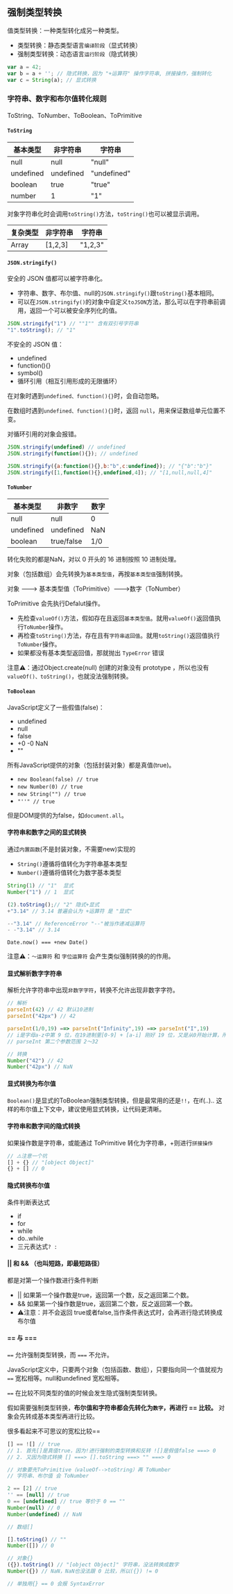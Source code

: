 ## 强制类型转换

值类型转换：一种类型转化成另一种类型。

- 类型转换：静态类型语言`编译阶段`（显式转换）
- 强制类型转换：动态语言`运行阶段`（隐式转换）

```js
var a = 42;
var b = a + ''; // 隐式转换，因为 "+运算符" 操作字符串, 拼接操作，强制转化
var c = String(a); // 显式转换
```

### 字符串、数字和布尔值转化规则

ToString、ToNumber、ToBoolean、ToPrimitive

#### `ToString`


| 基本类型  | 非字符串  |   字符串    |
| --------- | --------- | ----------- |
| null      | null      | "null"      |
| undefined | undefined | "undefined" |
| boolean   | true      | "true"      |
| number    | 1         | "1"         |

对象字符串化时会调用`toString()`方法，`toString()`也可以被显示调用。

| 复杂类型 | 非字符串 | 字符串  |
| -------- | -------- | ------- |
| Array    | [1,2,3]  | "1,2,3" |

#### `JSON.stringify()`

安全的 JSON 值都可以被字符串化。

- 字符串、数字、布尔值、null的`JSON.stringify()`跟`toString()`基本相同。
- 可以在`JSON.stringify()`的对象中自定义`toJSON`方法，那么可以在字符串前调用，返回一个可以被安全序列化的值。

```js
JSON.stringify("1") // ""1"" 含有双引号字符串
"1".toString(); // "1"
```

不安全的 JSON 值：

- undefined
- function(){}
- symbol()
- 循环引用（相互引用形成的无限循环）

在对象时遇到`undefined、function(){}`时，会自动忽略。

在数组时遇到`undefined、function(){}`时，返回 `null`，用来保证数组单元位置不变。

对循环引用的对象会报错。

```js
JSON.stringify(undefined) // undefined
JSON.stringify(function(){}); // undefined

JSON.stringify({a:function(){},b:"b",c:undefined}); // "{"b":"b"}"
JSON.stringify([1,function(){},undefined,4]); // "[1,null,null,4]"
```


#### `ToNumber`

| 基本类型  |   非数字   | 数字 |
| --------- | ---------- | ---- |
| null      | null       | 0    |
| undefined | undefined  | NaN  |
| boolean   | true/false | 1/0  |

转化失败的都是NaN，对以 0 开头的 16 进制按照 10 进制处理。

对象（包括数组）会先转换为`基本类型值`，再按`基本类型值`强制转换。

对象 ---> 基本类型值（ToPrimitive）--->数字（ToNumber）

ToPrimitive 会先执行Defalut操作。

- 先检查`valueOf()`方法，假如存在且返回`基本类型值`。就用`valueOf()`返回值执行`ToNumber`操作。
- 再检查`toString()`方法，存在且有`字符串返回值`。就用`toString()`返回值执行`ToNumber`操作。
- 如果都没有基本类型返回值，那就抛出 `TypeError` 错误

注意⚠️：通过Object.create(null) 创建的对象没有 prototype ，所以也没有`valueOf()、toString()`，也就没法强制转换。

#### `ToBoolean`

JavaScript定义了一些假值(false)：

- undefined
- null
- false
- +0 -0 NaN
- ""

所有JavaScript提供的对象（包括封装对象）都是真值(true)。

- `new Boolean(false) // true`
- `new Number(0) // true`
- `new String("") // true`
- `"''" // true`

但是DOM提供的为false，如`document.all`。


#### 字符串和数字之间的显式转换

通过`内置函数`(不是封装对象，不需要new)实现的

- `String()`遵循将值转化为字符串基本类型
- `Number()`遵循将值转化为数字基本类型

```js
String(1) // "1"  显式
Number("1") // 1  显式

(2).toString();// "2" 隐式+显式
+"3.14" // 3.14 普遍会认为 +运算符 是 "显式"

--"3.14" // ReferenceError "--"被当作递减运算符
- -"3.14" // 3.14
```

`Date.now() === +new Date()`

注意⚠️：`～运算符` 和 `字位运算符` 会产生类似强制转换的的作用。

#### 显式解析数字字符串

解析允许字符串中出现`非数字字符`，转换不允许出现非数字字符。

```js
// 解析
parseInt(42) // 42 默认10进制
parseInt("42px") // 42 

parseInt(1/0,19) ==> parseInt("Infinity",19) ==> parseInt("I",19) 
// i是字母a-z中第 9 位，在19进制里[0-9] + [a-i] 刚好 19 位，又是从0开始计算，所以结果时18
// parseInt 第二个参数范围 2～32

// 转换
Number("42") // 42
Number("42px") // NaN 
```

#### 显式转换为布尔值

`Boolean()`是显式的ToBoolean强制类型转换，但是最常用的还是`!!`，在if(..).. 这样的布尔值上下文中，建议使用显式转换，让代码更清晰。

#### 字符串和数字间的隐式转换

如果操作数是字符串，或能通过 ToPrimitive 转化为字符串，+则进行`拼接操作`

```js
// ⚠️注意一个坑
[] + {} // "[object Object]"
{} + [] // 0
```

#### 隐式转换布尔值

条件判断表达式

- if
- for 
- while
- do..while
- 三元表达式`? :`

#### || 和 && （也叫短路，即最短路径）

都是对第一个操作数进行条件判断

- || 如果第一个操作数是true，返回第一个数，反之返回第二个数。
- && 如果第一个操作数是true，返回第二个数，反之返回第一个数。
- ⚠️注意：并不会返回 true或者false,当作条件表达式时，会再进行隐式转换成布尔值

#### == 与 ===

`==` 允许强制类型转换，而 `===` 不允许。

JavaScript定义中，只要两个对象（包括函数、数组），只要指向同一个值就视为 `==` 宽松相等。null和undefined 宽松相等。

`==` 在比较不同类型的值的时候会发生隐式强制类型转换。

假如需要强制类型转换，__布尔值和字符串都会先转化为`数字`，再进行 == 比较。__ 对象会先转成基本类型再进行比较。


很多看起来不可思议的宽松比较== 
```js
[] == ![] // true  
// 1. 首先[]是真值true，因为!进行强制的类型转换和反转 ![]是假值false ===> 0
// 2. 又因为隐式转换 [] ===> [].toString ===> "" ===> 0

// 对象要先ToPrimitive（valueOf-->toString）再 ToNumber
// 字符串、布尔值 会 ToNumber

2 == [2] // true
'' == [null] // true 
0 == [undefined] // true 等价于 0 == ""
Number(null) // 0
Number(undefined) // NaN

// 数组[]

[].toString() // ""
Number([]) // 0

// 对象{}
({}).toString() // "[object Object]" 字符串，没法转换成数字
Number({}) // NaN，NaN也没法跟 0 比较，所以({}) != 0

// 单独用{} == 0 会报 SyntaxError
```